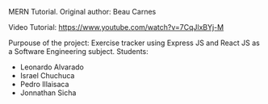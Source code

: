MERN Tutorial.
Original author: Beau Carnes

Video Tutorial: https://www.youtube.com/watch?v=7CqJlxBYj-M

Purpouse of the project: Exercise tracker using Express JS and React JS as a Software Engineering subject.
Students:
 - Leonardo Alvarado
 - Israel Chuchuca
 - Pedro Illaisaca
 - Jonnathan Sicha
